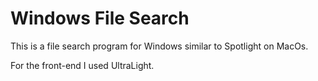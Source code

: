 # Windows File Search

This is a file search program for Windows similar to Spotlight on MacOs.

For the front-end I used UltraLight.
